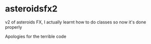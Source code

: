 # asteroidsfx2
v2 of asteroids FX, I actually learnt how to do classes so now it's done properly

Apologies for the terrible code
